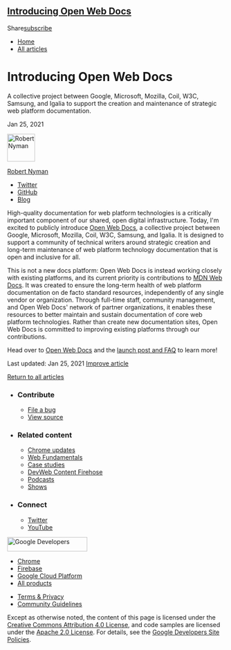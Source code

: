 





<a href="#introducing-open-web-docs" class="w-toc__header--link">Introducing Open Web Docs</a>
----------------------------------------------------------------------------------------------

Share<a href="/newsletter/" class="gc-analytics-event w-actions__fab w-actions__fab--subscribe"><span>subscribe</span></a>

-   <a href="/" class="gc-analytics-event w-breadcrumbs__link w-breadcrumbs__link--left-justify">Home</a>
-   <a href="/blog" class="gc-analytics-event w-breadcrumbs__link">All articles</a>

Introducing Open Web Docs
=========================

A collective project between Google, Microsoft, Mozilla, Coil, W3C, Samsung, and Igalia to support the creation and maintenance of strategic web platform documentation.

Jan 25, 2021

[<img src="https://web-dev.imgix.net/image/admin/fbCJc4uifsZ4d5KolJ7j.jpg?auto=format&amp;fit=crop&amp;h=64&amp;w=64" alt="Robert Nyman" class="w-author__image" sizes="(min-width: 64px) 64px, calc(100vw - 48px)" srcset="https://web-dev.imgix.net/image/admin/fbCJc4uifsZ4d5KolJ7j.jpg?fit=crop&amp;h=64&amp;w=64&amp;auto=format&amp;dpr=1&amp;q=75, https://web-dev.imgix.net/image/admin/fbCJc4uifsZ4d5KolJ7j.jpg?fit=crop&amp;h=64&amp;w=64&amp;auto=format&amp;dpr=2&amp;q=50 2x, https://web-dev.imgix.net/image/admin/fbCJc4uifsZ4d5KolJ7j.jpg?fit=crop&amp;h=64&amp;w=64&amp;auto=format&amp;dpr=3&amp;q=35 3x, https://web-dev.imgix.net/image/admin/fbCJc4uifsZ4d5KolJ7j.jpg?fit=crop&amp;h=64&amp;w=64&amp;auto=format&amp;dpr=4&amp;q=23 4x, https://web-dev.imgix.net/image/admin/fbCJc4uifsZ4d5KolJ7j.jpg?fit=crop&amp;h=64&amp;w=64&amp;auto=format&amp;dpr=5&amp;q=20 5x" width="64" height="64" />](/authors/robertnyman/)

<a href="/authors/robertnyman/" class="w-author__name-link">Robert Nyman</a>

-   <a href="https://twitter.com/robertnyman" class="w-author__link">Twitter</a>
-   <a href="https://github.com/robnyman" class="w-author__link">GitHub</a>
-   <a href="https://robertnyman.com/" class="w-author__link">Blog</a>

High-quality documentation for web platform technologies is a critically important component of our shared, open digital infrastructure. Today, I'm excited to publicly introduce [Open Web Docs](https://opencollective.com/open-web-docs), a collective project between Google, Microsoft, Mozilla, Coil, W3C, Samsung, and Igalia. It is designed to support a community of technical writers around strategic creation and long-term maintenance of web platform technology documentation that is open and inclusive for all.

This is not a new docs platform: Open Web Docs is instead working closely with existing platforms, and its current priority is contributions to [MDN Web Docs](https://developer.mozilla.org/). It was created to ensure the long-term health of web platform documentation on de facto standard resources, independently of any single vendor or organization. Through full-time staff, community management, and Open Web Docs' network of partner organizations, it enables these resources to better maintain and sustain documentation of core web platform technologies. Rather than create new documentation sites, Open Web Docs is committed to improving existing platforms through our contributions.

Head over to [Open Web Docs](https://opencollective.com/open-web-docs) and the [launch post and FAQ](https://opencollective.com/open-web-docs/updates/introducing-open-web-docs) to learn more!

<span class="w-mr--sm">Last updated: Jan 25, 2021 </span>[Improve article](https://github.com/GoogleChrome/web.dev/blob/master/src/site/content/en/blog/open-web-docs/index.md)

<a href="/blog" class="gc-analytics-event w-article-navigation__link w-article-navigation__link--back w-article-navigation__link--single">Return to all articles</a>

-   ### Contribute

    -   <a href="https://github.com/GoogleChrome/web.dev/issues/new?assignees=&amp;labels=bug&amp;template=bug_report.md&amp;title=" class="w-footer__linkbox-link">File a bug</a>
    -   <a href="https://github.com/googlechrome/web.dev" class="w-footer__linkbox-link">View source</a>

-   ### Related content

    -   <a href="https://blog.chromium.org/" class="w-footer__linkbox-link">Chrome updates</a>
    -   <a href="https://developers.google.com/web/" class="w-footer__linkbox-link">Web Fundamentals</a>
    -   <a href="https://developers.google.com/web/showcase/" class="w-footer__linkbox-link">Case studies</a>
    -   <a href="https://devwebfeed.appspot.com/" class="w-footer__linkbox-link">DevWeb Content Firehose</a>
    -   <a href="/podcasts/" class="w-footer__linkbox-link">Podcasts</a>
    -   <a href="/shows/" class="w-footer__linkbox-link">Shows</a>

-   ### Connect

    -   <a href="https://www.twitter.com/ChromiumDev" class="w-footer__linkbox-link">Twitter</a>
    -   <a href="https://www.youtube.com/user/ChromeDevelopers" class="w-footer__linkbox-link">YouTube</a>

<a href="https://developers.google.com/" class="w-footer__utility-logo-link"><img src="/images/lockup-color.png" alt="Google Developers" class="w-footer__utility-logo" width="185" height="33" /></a>

-   <a href="https://developer.chrome.com/" class="w-footer__utility-link">Chrome</a>
-   <a href="https://firebase.google.com/" class="w-footer__utility-link">Firebase</a>
-   <a href="https://cloud.google.com/" class="w-footer__utility-link">Google Cloud Platform</a>
-   <a href="https://developers.google.com/products" class="w-footer__utility-link">All products</a>

<!-- -->

-   <a href="https://policies.google.com/" class="w-footer__utility-link">Terms &amp; Privacy</a>
-   <a href="/community-guidelines/" class="w-footer__utility-link">Community Guidelines</a>

Except as otherwise noted, the content of this page is licensed under the [Creative Commons Attribution 4.0 License](https://creativecommons.org/licenses/by/4.0/), and code samples are licensed under the [Apache 2.0 License](https://www.apache.org/licenses/LICENSE-2.0). For details, see the [Google Developers Site Policies](https://developers.google.com/terms/site-policies).
